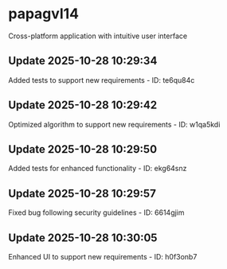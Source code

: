# papagvl14
Cross-platform application with intuitive user interface

## Update 2025-10-28 10:29:34
Added tests to support new requirements - ID: te6qu84c


## Update 2025-10-28 10:29:42
Optimized algorithm to support new requirements - ID: w1qa5kdi


## Update 2025-10-28 10:29:50
Added tests for enhanced functionality - ID: ekg64snz


## Update 2025-10-28 10:29:57
Fixed bug following security guidelines - ID: 6614gjim


## Update 2025-10-28 10:30:05
Enhanced UI to support new requirements - ID: h0f3onb7


